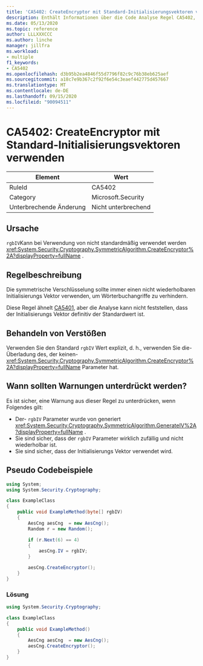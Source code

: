 ```yaml
---
title: 'CA5402: CreateEncryptor mit Standard-Initialisierungsvektoren verwenden'
description: Enthält Informationen über die Code Analyse Regel CA5402, einschließlich der Gründe, der Behebung von Verstößen und der Zeit, zu der Sie unterdrückt werden soll.
ms.date: 05/13/2020
ms.topic: reference
author: LLLXXXCCC
ms.author: linche
manager: jillfra
ms.workload:
- multiple
f1_keywords:
- CA5402
ms.openlocfilehash: d3b95b2ea4846f55d7796f82c9c76b38eb625aef
ms.sourcegitcommit: a18c7e9b367c2f92f6e54c3eaef442775d457667
ms.translationtype: MT
ms.contentlocale: de-DE
ms.lasthandoff: 09/15/2020
ms.locfileid: "90094511"
---
```

# <a name="ca5402-use-createencryptor-with-the-default-iv"></a>CA5402: CreateEncryptor mit Standard-Initialisierungsvektoren verwenden

|Element|Wert|
|-|-|
|RuleId|CA5402|
|Category|Microsoft.Security|
|Unterbrechende Änderung|Nicht unterbrechend|

## <a name="cause"></a>Ursache

`rgbIV`Kann bei Verwendung von nicht standardmäßig verwendet werden <xref:System.Security.Cryptography.SymmetricAlgorithm.CreateEncryptor%2A?displayProperty=fullName> .

## <a name="rule-description"></a>Regelbeschreibung

Die symmetrische Verschlüsselung sollte immer einen nicht wiederholbaren Initialisierungs Vektor verwenden, um Wörterbuchangriffe zu verhindern.

Diese Regel ähnelt [CA5401](ca5401.md), aber die Analyse kann nicht feststellen, dass der Initialisierungs Vektor definitiv der Standardwert ist.

## <a name="how-to-fix-violations"></a>Behandeln von Verstößen

Verwenden Sie den Standard `rgbIV` Wert explizit, d. h., verwenden Sie die-Überladung des, der keinen- <xref:System.Security.Cryptography.SymmetricAlgorithm.CreateEncryptor%2A?displayProperty=fullName> Parameter hat.

## <a name="when-to-suppress-warnings"></a>Wann sollten Warnungen unterdrückt werden?

Es ist sicher, eine Warnung aus dieser Regel zu unterdrücken, wenn Folgendes gilt:

- Der- `rgbIV` Parameter wurde von generiert <xref:System.Security.Cryptography.SymmetricAlgorithm.GenerateIV%2A?displayProperty=fullName> .
- Sie sind sicher, dass der `rgbIV` Parameter wirklich zufällig und nicht wiederholbar ist.
- Sie sind sicher, dass der Initialisierungs Vektor verwendet wird.

## <a name="pseudo-code-examples"></a>Pseudo Codebeispiele

```csharp
using System;
using System.Security.Cryptography;

class ExampleClass
{
    public void ExampleMethod(byte[] rgbIV)
    {
        AesCng aesCng  = new AesCng();
        Random r = new Random();

        if (r.Next(6) == 4)
        {
            aesCng.IV = rgbIV;
        }

        aesCng.CreateEncryptor();
    }
}
```

### <a name="solution"></a>Lösung

```csharp
using System.Security.Cryptography;

class ExampleClass
{
    public void ExampleMethod()
    {
        AesCng aesCng  = new AesCng();
        aesCng.CreateEncryptor();
    }
}
```
